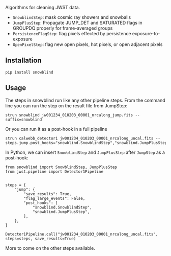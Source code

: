 Algorithms for cleaning JWST data.

 - `SnowblindStep`: mask cosmic ray showers and snowballs
 - `JumpPlusStep`: Propagate JUMP_DET and SATURATED flags in GROUPDQ properly for frame-averaged groups
 - `PersistenceFlagStep`: flag pixels effected by persistence exposure-to-exposure
 - `OpenPixelStep`: flag new open pixels, hot pixels, or open adjacent pixels


## Installation


    pip install snowblind


## Usage

The steps in snowblind run like any other pipeline steps.  From the command line you can run the step on the result file from JumpStep:

    strun snowblind jw001234_010203_00001_nrcalong_jump.fits --suffix=snowblind

Or you can run it as a post-hook in a full pipeline

    strun calwebb_detector1 jw001234_010203_00001_nrcalong_uncal.fits --steps.jump.post_hooks="snowblind.SnowblindStep","snowblind.JumpPlusStep"

In Python, we can insert `SnowblindStep` and `JumpPlusStep` after `JumpStep` as a post-hook:

    from snowblind import SnowblindStep, JumpPlusStep
    from jwst.pipeline import Detector1Pipeline


    steps = {
        "jump": {
            "save_results": True,
            "flag_large_events": False,
            "post_hooks": [
                "snowblind.SnowblindStep",
                "snowblind.JumpPlusStep",
            ],
        },
    }

    Detector1Pipeline.call("jw001234_010203_00001_nrcalong_uncal.fits", steps=steps, save_results=True)

More to come on the other steps available.
